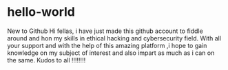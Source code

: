 # hello-world
New to Github
Hi fellas,
i have just made this github account to fiddle around and hon my skills in ethical hacking and cybersecurity field.
With all your support and with the help of this amazing platform ,i hope to gain knowledge on my subject of interest and also impart as much as i can on the same.
Kudos to all !!!!!!!!
